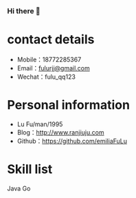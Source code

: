 ### Hi there 👋

# contact details

- Mobile：18772285367
- Email：fulurjj@gmail.com
- Wechat：fulu_qq123

# Personal information
 - Lu Fu/man/1995
 - Blog：http://www.ranjiuju.com
 - Github：https://github.com/emiliaFuLu


# Skill list
  Java Go 
  
<!--
**emiliaFuLu/emiliaFuLu** is a ✨ _special_ ✨ repository because its `README.md` (this file) appears on your GitHub profile.

Here are some ideas to get you started:

- 🔭 I’m currently working on ...
- 🌱 I’m currently learning ...
- 👯 I’m looking to collaborate on ...
- 🤔 I’m looking for help with ...
- 💬 Ask me about ...
- 📫 How to reach me: ...
- 😄 Pronouns: ...
- ⚡ Fun fact: ...
-->
